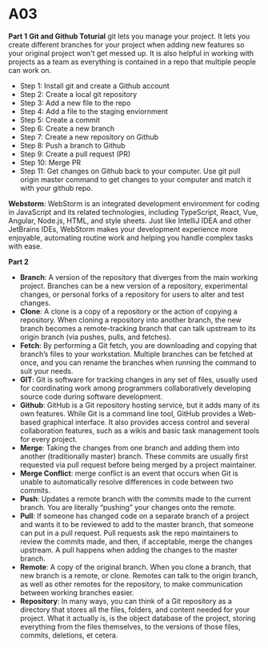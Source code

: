 # A03
**Part 1**
**Git and Github Toturial**
git lets you manage your project. It lets you create different branches for your project when adding new features so your original project won't get messed up. It is also helpful in working with projects as a team as everything is contained in a repo that multiple people can work on. 

* Step 1: Install git and create a Github account
* Step 2: Create a local git repository
* Step 3: Add a new file to the repo
* Step 4: Add a file to the staging enviornment
* Step 5: Create a commit
* Step 6: Create a new branch
* Step 7: Create a new repository on Github
* Step 8: Push a branch to Github
* Step 9: Create a pull request (PR)
* Step 10: Merge PR
* Step 11: Get changes on Github back to your computer. Use git pull origin master command to get changes to your computer and match it with your github repo. 

**Webstorm**: WebStorm is an integrated development environment for coding in JavaScript and its related technologies, including TypeScript, React, Vue, Angular, Node.js, HTML, and style sheets. Just like IntelliJ IDEA and other JetBrains IDEs, WebStorm makes your development experience more enjoyable, automating routine work and helping you handle complex tasks with ease.

**Part 2**

* **Branch**: A version of the repository that diverges from the main working project. Branches can be a new version of a repository, experimental changes, or personal forks of a repository for users to alter and test changes.
* **Clone**: A clone is a copy of a repository or the action of copying a repository. When cloning a repository into another branch, the new branch becomes a remote-tracking branch that can talk upstream to its origin branch (via pushes, pulls, and fetches).
* **Fetch**: By performing a Git fetch, you are downloading and copying that branch’s files to your workstation. Multiple branches can be fetched at once, and you can rename the branches when running the command to suit your needs.
* **GIT**: Git is software for tracking changes in any set of files, usually used for coordinating work among programmers collaboratively developing source code during software development.
* **Github**: GitHub is a Git repository hosting service, but it adds many of its own features. While Git is a command line tool, GitHub provides a Web-based graphical interface. It also provides access control and several collaboration features, such as a wikis and basic task management tools for every project.
* **Merge**: Taking the changes from one branch and adding them into another (traditionally master) branch. These commits are usually first requested via pull request before being merged by a project maintainer.
* **Merge Conflict**:  merge conflict is an event that occurs when Git is unable to automatically resolve differences in code between two commits.
* **Push**: Updates a remote branch with the commits made to the current branch. You are literally “pushing” your changes onto the remote.
* **Pull**: If someone has changed code on a separate branch of a project and wants it to be reviewed to add to the master branch, that someone can put in a pull request. Pull requests ask the repo maintainers to review the commits made, and then, if acceptable, merge the changes upstream. A pull happens when adding the changes to the master branch.
* **Remote**: A copy of the original branch. When you clone a branch, that new branch is a remote, or clone. Remotes can talk to the origin branch, as well as other remotes for the repository, to make communication between working branches easier.
* **Repository**: In many ways, you can think of a Git repository as a directory that stores all the files, folders, and content needed for your project. What it actually is, is the object database of the project, storing everything from the files themselves, to the versions of those files, commits, deletions, et cetera.

